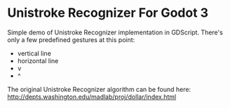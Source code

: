 # Unistroke Recognizer For Godot 3

Simple demo of Unistroke Recognizer implementation in GDScript. There's only a few predefined gestures at this point:
- vertical line
- horizontal line
- v
- ^

The original Unistroke Recognizer algorithm can be found here: http://depts.washington.edu/madlab/proj/dollar/index.html
